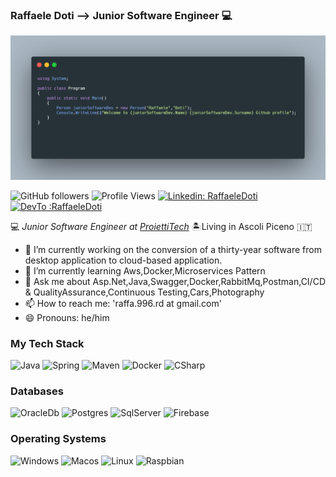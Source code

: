 ### Raffaele Doti --> Junior Software Engineer :computer:

![Raffaele-Doti](https://github.com/Raffaele-Doti/Raffaele-Doti/blob/master/profile.png "Raffaele-Doti")


![GitHub followers](https://img.shields.io/github/followers/Raffaele-Doti?label=Follow&style=social)
![Profile Views](https://gpvc.arturio.dev/Raffaele-Doti)
[![Linkedin: RaffaeleDoti](https://img.shields.io/badge/-RaffaeleDoti-blue?style=flat-square&logo=Linkedin&logoColor=white&link=https://www.linkedin.com/in/raffaele-doti-490358162/)](https://www.linkedin.com/in/raffaele-doti-490358162/)
[![DevTo :RaffaeleDoti](http://img.shields.io/badge/-DevDotTo%20:%20RaffaeleDoti-black?style=flat-square)](https://dev.to/raffaeledoti)


:computer: _Junior Software Engineer at [ProiettiTech](http://www.proietti.it/)_ :desert_island:Living in Ascoli Piceno :it:


- 🔭 I’m currently working on the conversion of a thirty-year software from desktop application to cloud-based application.
- 🌱 I’m currently learning Aws,Docker,Microservices Pattern
- 💬 Ask me about Asp.Net,Java,Swagger,Docker,RabbitMq,Postman,CI/CD & QualityAssurance,Continuous Testing,Cars,Photography
- 📫 How to reach me: 'raffa.996.rd at gmail.com'
- 😄 Pronouns: he/him


### My Tech Stack 

![Java](http://img.shields.io/badge/-Java-007396?style=flat-square&logo=java&logoColor=ffffff)
![Spring](http://img.shields.io/badge/-Spring-6DB33F?style=flat-square&logo=spring&logoColor=ffffff)
![Maven](http://img.shields.io/badge/-Maven-1565c0?style=flat-square&logo=apache-maven)
![Docker](https://img.shields.io/badge/-Docker-black?style=flat-square&logo=docker)
![CSharp](https://img.shields.io/badge/-CSharp-green?style=flat-square&logo=c-sharp)

### Databases

![OracleDb](http://img.shields.io/badge/-Oracle-orange?style=flat-square&logo=oracle)
![Postgres](http://img.shields.io/badge/-PostgreSQL-purple?style=flat-square&logo=postgresql)
![SqlServer](http://img.shields.io/badge/-SqlServer-red?style=flat-square&logo=microsoft-sql-server)
![Firebase](http://img.shields.io/badge/-Firebase-green?style=flat-square&logo=firebase)

### Operating Systems 

![Windows](http://img.shields.io/badge/-Windows-007396?style=flat-square&logo=windows&logoColor=ffffff)
![Macos](http://img.shields.io/badge/-MacOs-gray?style=flat-square)
![Linux](http://img.shields.io/badge/-Linux-red?style=flat-square&logo=linux)
![Raspbian](http://img.shields.io/badge/-Raspbian-green?style=flat-square)
<!--
**Raffaele-Doti/Raffaele-Doti** is a ✨ _special_ ✨ repository because its `README.md` (this file) appears on your GitHub profile


Here are some ideas to get you started:

- 🔭 I’m currently working on ...
- 🌱 I’m currently learning ...
- 👯 I’m looking to collaborate on ...
- 🤔 I’m looking for help with ...
- 💬 Ask me about ...
- 📫 How to reach me: ...
- 😄 Pronouns: ...
- ⚡ Fun fact: ...
-->
